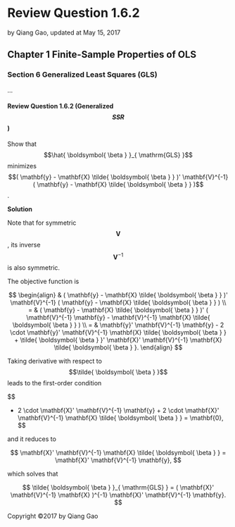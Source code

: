 # Review Question 1.6.2

by Qiang Gao, updated at May 15, 2017

## Chapter 1 Finite-Sample Properties of OLS

### Section 6 Generalized Least Squares \(GLS\)

...

#### Review Question 1.6.2 \(Generalized $$SSR$$\)

Show that $$\hat{ \boldsymbol{ \beta } }_{ \mathrm{GLS} }$$ minimizes $$( \mathbf{y} - \mathbf{X} \tilde{ \boldsymbol{ \beta } } )' \mathbf{V}^{-1} ( \mathbf{y} - \mathbf{X} \tilde{ \boldsymbol{ \beta } } )$$.

**Solution**

Note that for symmetric $$\mathbf{V}$$, its inverse $$\mathbf{V}^{-1}$$ is also symmetric.

The objective function is

$$
\begin{align}
& ( \mathbf{y} - \mathbf{X} \tilde{ \boldsymbol{ \beta } } )' \mathbf{V}^{-1} ( \mathbf{y} - \mathbf{X} \tilde{ \boldsymbol{ \beta } } )
\\ = &
( \mathbf{y} - \mathbf{X} \tilde{ \boldsymbol{ \beta } } )' ( \mathbf{V}^{-1} \mathbf{y} - \mathbf{V}^{-1} \mathbf{X} \tilde{ \boldsymbol{ \beta } } )
\\ = &
\mathbf{y}' \mathbf{V}^{-1} \mathbf{y} - 2 \cdot \mathbf{y}' \mathbf{V}^{-1} \mathbf{X} \tilde{ \boldsymbol{ \beta } } + \tilde{ \boldsymbol{ \beta } }' \mathbf{X}' \mathbf{V}^{-1} \mathbf{X} \tilde{ \boldsymbol{ \beta } }.
\end{align}
$$

Taking derivative with respect to $$\tilde{ \boldsymbol{ \beta } }$$ leads to the first-order condition

$$
- 2 \cdot \mathbf{X}' \mathbf{V}^{-1} \mathbf{y} + 2 \cdot \mathbf{X}' \mathbf{V}^{-1} \mathbf{X} \tilde{ \boldsymbol{ \beta } } = \mathbf{0},
$$

and it reduces to

$$
\mathbf{X}' \mathbf{V}^{-1} \mathbf{X} \tilde{ \boldsymbol{ \beta } } = \mathbf{X}' \mathbf{V}^{-1} \mathbf{y},
$$

which solves that

$$
\tilde{ \boldsymbol{ \beta } }_{ \mathrm{GLS} } = ( \mathbf{X}' \mathbf{V}^{-1} \mathbf{X} )^{-1} \mathbf{X}' \mathbf{V}^{-1} \mathbf{y}.
$$

Copyright ©2017 by Qiang Gao

